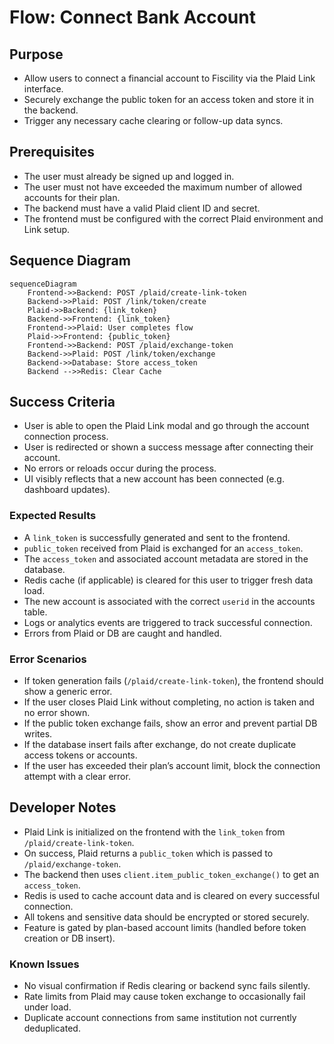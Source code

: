# Flow: Connect Bank Account

## Purpose

- Allow users to connect a financial account to Fiscility via the Plaid Link interface.
- Securely exchange the public token for an access token and store it in the backend.
- Trigger any necessary cache clearing or follow-up data syncs.

## Prerequisites

- The user must already be signed up and logged in.
- The user must not have exceeded the maximum number of allowed accounts for their plan.
- The backend must have a valid Plaid client ID and secret.
- The frontend must be configured with the correct Plaid environment and Link setup.

## Sequence Diagram

```mermaid
sequenceDiagram
    Frontend->>Backend: POST /plaid/create-link-token
    Backend->>Plaid: POST /link/token/create
    Plaid->>Backend: {link_token}
    Backend->>Frontend: {link_token}
    Frontend->>Plaid: User completes flow
    Plaid->>Frontend: {public_token}
    Frontend->>Backend: POST /plaid/exchange-token
    Backend->>Plaid: POST /link/token/exchange
    Backend->>Database: Store access_token
    Backend -->>Redis: Clear Cache
```

## Success Criteria

- User is able to open the Plaid Link modal and go through the account connection process.
- User is redirected or shown a success message after connecting their account.
- No errors or reloads occur during the process.
- UI visibly reflects that a new account has been connected (e.g. dashboard updates).

### Expected Results

- A `link_token` is successfully generated and sent to the frontend.
- `public_token` received from Plaid is exchanged for an `access_token`.
- The `access_token` and associated account metadata are stored in the database.
- Redis cache (if applicable) is cleared for this user to trigger fresh data load.
- The new account is associated with the correct `userid` in the accounts table.
- Logs or analytics events are triggered to track successful connection.
- Errors from Plaid or DB are caught and handled.

### Error Scenarios

- If token generation fails (`/plaid/create-link-token`), the frontend should show a generic error.
- If the user closes Plaid Link without completing, no action is taken and no error shown.
- If the public token exchange fails, show an error and prevent partial DB writes.
- If the database insert fails after exchange, do not create duplicate access tokens or accounts.
- If the user has exceeded their plan’s account limit, block the connection attempt with a clear error.

## Developer Notes

- Plaid Link is initialized on the frontend with the `link_token` from `/plaid/create-link-token`.
- On success, Plaid returns a `public_token` which is passed to `/plaid/exchange-token`.
- The backend then uses `client.item_public_token_exchange()` to get an `access_token`.
- Redis is used to cache account data and is cleared on every successful connection.
- All tokens and sensitive data should be encrypted or stored securely.
- Feature is gated by plan-based account limits (handled before token creation or DB insert).

### Known Issues

- No visual confirmation if Redis clearing or backend sync fails silently.
- Rate limits from Plaid may cause token exchange to occasionally fail under load.
- Duplicate account connections from same institution not currently deduplicated.
